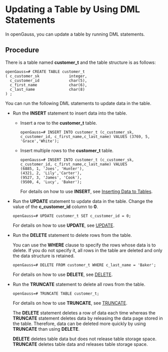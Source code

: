# Updating a Table by Using DML Statements<a name="EN-US_TOPIC_0289900189"></a>

In openGauss, you can update a table by running DML statements.

## Procedure<a name="en-us_topic_0283136592_en-us_topic_0237121139_en-us_topic_0165787111_section6970183123711"></a>

There is a table named  **customer\_t**  and the table structure is as follows:

```
openGauss=# CREATE TABLE customer_t
( c_customer_sk             integer,   
  c_customer_id             char(5),    
  c_first_name              char(6),    
  c_last_name               char(8) 
) ;
```

You can run the following DML statements to update data in the table.

-   Run the  **INSERT**  statement to insert data into the table.
    -   Insert a row to the  **customer\_t**  table.

        ```
        openGauss=# INSERT INTO customer_t (c_customer_sk, c_customer_id, c_first_name,c_last_name) VALUES (3769, 5, 'Grace','White');
        ```

    -   Insert multiple rows to the  **customer\_t**  table.

        ```
        openGauss=# INSERT INTO customer_t (c_customer_sk, c_customer_id, c_first_name,c_last_name) VALUES    
        (6885, 1, 'Joes', 'Hunter'),    
        (4321, 2, 'Lily','Carter'),    
        (9527, 3, 'James', 'Cook'),
        (9500, 4, 'Lucy', 'Baker');
        ```

        For details on how to use  **INSERT**, see  [Inserting Data to Tables](inserting-data-to-tables.md).


-   Run the  **UPDATE**  statement to update data in the table. Change the value of the  **c\_customer\_id**  column to  **0**.

    ```
    openGauss=# UPDATE customer_t SET c_customer_id = 0;
    ```

    For details on how to use  **UPDATE**, see  [UPDATE](update.md).

-   Run the  **DELETE**  statement to delete rows from the table.

    You can use the  **WHERE**  clause to specify the rows whose data is to delete. If you do not specify it, all rows in the table are deleted and only the data structure is retained.

    ```
    openGauss=# DELETE FROM customer_t WHERE c_last_name = 'Baker';
    ```

    For details on how to use  **DELETE**, see  [DELETE](delete.md).

-   Run the  **TRUNCATE**  statement to delete all rows from the table.

    ```
    openGauss=# TRUNCATE TABLE customer_t;
    ```

    For details on how to use  **TRUNCATE**, see  [TRUNCATE](truncate.md).

    The  **DELETE**  statement deletes a row of data each time whereas the  **TRUNCATE**  statement deletes data by releasing the data page stored in the table. Therefore, data can be deleted more quickly by using  **TRUNCATE**  than using  **DELETE**.

    **DELETE**  deletes table data but does not release table storage space.  **TRUNCATE**  deletes table data and releases table storage space.


